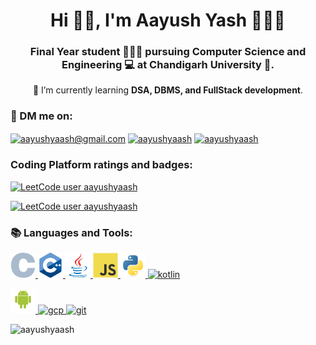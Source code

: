 <h1 align="center">Hi 🙋🏾, I'm Aayush Yash 🧑🏾‍💻</h1>
<h3 align="center">Final Year student 🧑🏾‍🎓 pursuing Computer Science and Engineering 💻 at Chandigarh University 🏫.</h3>

<p align = "Center" >
🌱 I’m currently learning <b>DSA, DBMS, and FullStack development</b>.
</p>

<h3 align="left">📧 DM me on:</h3>
<p align="left">
<a href="mailto:aayushyaash@gmail.com" target="blank"><img align="center" src="https://img.shields.io/badge/Gmail-D14836?style=for-the-badge&logo=gmail&logoColor=white" alt="aayushyaash@gmail.com"></a>
<a href="https://linkedin.com/in/aayushyaash" target="blank"><img align="center" src="https://img.shields.io/badge/LinkedIn-0077B5?style=for-the-badge&logo=linkedin&logoColor=white" alt="aayushyaash"></a>
<a href="https://instagram.com/aayushyaash" target="blank"><img align="center" src="https://img.shields.io/badge/Instagram-E4405F?style=for-the-badge&logo=instagram&logoColor=white" alt="aayushyaash"></a>
</p>

<h3 align="left">Coding Platform ratings and badges:</h3>
<!-- ratings -->
<p>
    
[![LeetCode user aayushyaash](https://img.shields.io/badge/dynamic/json?style=for-the-badge&labelColor=black&color=%23ffa116&label=Solved&query=solvedOverTotal&url=https%3A%2F%2Fleetcode-badge.vercel.app%2Fapi%2Fusers%2Faayushyaash&logo=leetcode&logoColor=yellow)](https://leetcode.com/aayushyaash/)

[![LeetCode user aayushyaash](https://img.shields.io/badge/dynamic/json?style=for-the-badge&labelColor=black&color=%23ffa116&label=Rating&query=ratingQuantile&url=https%3A%2F%2Fleetcode-badge.vercel.app%2Fapi%2Fusers%2Faayushyaash&logo=leetcode&logoColor=yellow)](https://leetcode.com/aayushyaash/)

<!-- badges -->

<h3 align="left">📚 Languages and Tools:</h3>
<p align="left">
  <!-- Language Icons -->
  <a href="https://www.cprogramming.com/" target="_blank" rel="noreferrer">
    <img src="https://raw.githubusercontent.com/devicons/devicon/master/icons/c/c-original.svg" alt="c" width="40" height="40"/>
  </a>
  <a href="https://www.w3schools.com/cpp/" target="_blank" rel="noreferrer">
    <img src="https://raw.githubusercontent.com/devicons/devicon/master/icons/cplusplus/cplusplus-original.svg" alt="cplusplus" width="40" height="40"/>
  </a>
  <a href="https://www.java.com" target="_blank" rel="noreferrer">
    <img src="https://raw.githubusercontent.com/devicons/devicon/master/icons/java/java-original.svg" alt="java" width="40" height="40"/>
  </a>
  <a href="https://developer.mozilla.org/en-US/docs/Web/JavaScript" target="_blank" rel="noreferrer">
    <img src="https://raw.githubusercontent.com/devicons/devicon/master/icons/javascript/javascript-original.svg" alt="javascript" width="40" height="40"/>
  </a>
  <a href="https://www.python.org" target="_blank" rel="noreferrer">
    <img src="https://raw.githubusercontent.com/devicons/devicon/master/icons/python/python-original.svg" alt="python" width="40" height="40"/>
  </a>
  <a href="https://kotlinlang.org" target="_blank" rel="noreferrer">
    <img src="https://www.vectorlogo.zone/logos/kotlinlang/kotlinlang-icon.svg" alt="kotlin" width="40" height="40"/>
  </a>
</p>
<!-- Framework Icons -->

<a href="https://developer.android.com" target="_blank" rel="noreferrer">
    <img src="https://raw.githubusercontent.com/devicons/devicon/master/icons/android/android-original-wordmark.svg" alt="android" width="40" height="40"/>
  </a>
  <a href="https://cloud.google.com" target="_blank" rel="noreferrer">
    <img src="https://www.vectorlogo.zone/logos/google_cloud/google_cloud-icon.svg" alt="gcp" width="40" height="40"/>
  </a>

<!-- Other Icons -->

<a href="https://git-scm.com/" target="_blank" rel="noreferrer">
    <img src="https://www.vectorlogo.zone/logos/git-scm/git-scm-icon.svg" alt="git" width="40" height="40"/>
  </a>
</p>

<p align="left"> <img src="https://komarev.com/ghpvc/?username=aayushyaash&label=Profile%20views&color=0e75b6&style=flat" alt="aayushyaash" /> </p>

<!--
**Aayushyaash/Aayushyaash** is a ✨ _special_ ✨ repository because its `README.md` (this file) appears on your GitHub profile.

Here are some ideas to get you started:

- 🔭 I’m currently working on ...
- 🌱 I’m currently learning ...
- 👯 I’m looking to collaborate on ...
- 🤔 I’m looking for help with ...
- 💬 Ask me about ...
- 📫 How to reach me: ...
- 😄 Pronouns: ...
- ⚡ Fun fact: ...
-->
